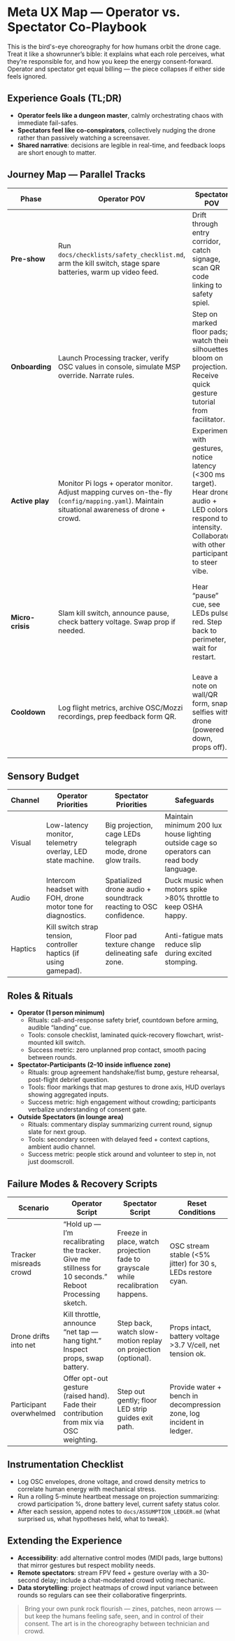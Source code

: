 # Meta UX Map — Operator vs. Spectator Co-Playbook

This is the bird's-eye choreography for how humans orbit the drone cage. Treat it like a showrunner’s bible: it explains what each role perceives, what they’re responsible for, and how you keep the energy consent-forward. Operator and spectator get equal billing — the piece collapses if either side feels ignored.

## Experience Goals (TL;DR)

- **Operator feels like a dungeon master**, calmly orchestrating chaos with immediate fail-safes.
- **Spectators feel like co-conspirators**, collectively nudging the drone rather than passively watching a screensaver.
- **Shared narrative**: decisions are legible in real-time, and feedback loops are short enough to matter.

## Journey Map — Parallel Tracks

| Phase | Operator POV | Spectator POV | Shared Touchpoints |
| --- | --- | --- | --- |
| **Pre-show** | Run `docs/checklists/safety_checklist.md`, arm the kill switch, stage spare batteries, warm up video feed. | Drift through entry corridor, catch signage, scan QR code linking to safety spiel. | Consent signage glows amber; ambient audio low. |
| **Onboarding** | Launch Processing tracker, verify OSC values in console, simulate MSP override. Narrate rules. | Step on marked floor pads; watch their silhouettes bloom on projection. Receive quick gesture tutorial from facilitator. | Operator toggles “consent” AUX channel → LEDs flip from amber to cyan, signalling interactive mode. |
| **Active play** | Monitor Pi logs + operator monitor. Adjust mapping curves on-the-fly (`config/mapping.yaml`). Maintain situational awareness of drone + crowd. | Experiment with gestures, notice latency (<300 ms target). Hear drone audio + LED colors respond to intensity. Collaborate with other participants to steer vibe. | Shared projection loops FPV feed + motion heatmap. Teensy LEDs mirror OSC confidence. Operator announces mode shifts (“throttle eased, try lateral sways”). |
| **Micro-crisis** | Slam kill switch, announce pause, check battery voltage. Swap prop if needed. | Hear “pause” cue, see LEDs pulse red. Step back to perimeter, wait for restart. | Safety soundtrack fades out & overhead work lights pop on so everyone knows we’re in reset mode. |
| **Cooldown** | Log flight metrics, archive OSC/Mozzi recordings, prep feedback form QR. | Leave a note on wall/QR form, snap selfies with drone (powered down, props off). | Projection loops highlight best crowd motions. Operator shares stats (“you hit 72% crowd sync!”). |

## Sensory Budget

| Channel | Operator Priorities | Spectator Priorities | Safeguards |
| --- | --- | --- | --- |
| Visual | Low-latency monitor, telemetry overlay, LED state machine. | Big projection, cage LEDs telegraph mode, drone glow trails. | Maintain minimum 200 lux house lighting outside cage so operators can read body language. |
| Audio | Intercom headset with FOH, drone motor tone for diagnostics. | Spatialized drone audio + soundtrack reacting to OSC confidence. | Duck music when motors spike >80% throttle to keep OSHA happy. |
| Haptics | Kill switch strap tension, controller haptics (if using gamepad). | Floor pad texture change delineating safe zone. | Anti-fatigue mats reduce slip during excited stomping. |

## Roles & Rituals

- **Operator (1 person minimum)**
  - Rituals: call-and-response safety brief, countdown before arming, audible “landing” cue.
  - Tools: console checklist, laminated quick-recovery flowchart, wrist-mounted kill switch.
  - Success metric: zero unplanned prop contact, smooth pacing between rounds.
- **Spectator-Participants (2–10 inside influence zone)**
  - Rituals: group agreement handshake/fist bump, gesture rehearsal, post-flight debrief question.
  - Tools: floor markings that map gestures to drone axis, HUD overlays showing aggregated inputs.
  - Success metric: high engagement without crowding; participants verbalize understanding of consent gate.
- **Outside Spectators (in lounge area)**
  - Rituals: commentary display summarizing current round, signup slate for next group.
  - Tools: secondary screen with delayed feed + context captions, ambient audio channel.
  - Success metric: people stick around and volunteer to step in, not just doomscroll.

## Failure Modes & Recovery Scripts

| Scenario | Operator Script | Spectator Script | Reset Conditions |
| --- | --- | --- | --- |
| Tracker misreads crowd | “Hold up — I’m recalibrating the tracker. Give me stillness for 10 seconds.” Reboot Processing sketch. | Freeze in place, watch projection fade to grayscale while recalibration happens. | OSC stream stable (<5% jitter) for 30 s, LEDs restore cyan. |
| Drone drifts into net | Kill throttle, announce “net tap — hang tight.” Inspect props, swap battery. | Step back, watch slow-motion replay on projection (optional). | Props intact, battery voltage >3.7 V/cell, net tension ok. |
| Participant overwhelmed | Offer opt-out gesture (raised hand). Fade their contribution from mix via OSC weighting. | Step out gently; floor LED strip guides exit path. | Provide water + bench in decompression zone, log incident in ledger. |

## Instrumentation Checklist

- Log OSC envelopes, drone voltage, and crowd density metrics to correlate human energy with mechanical stress.
- Run a rolling 5-minute heartbeat message on projection summarizing: crowd participation %, drone battery level, current safety status color.
- After each session, append notes to `docs/ASSUMPTION_LEDGER.md` (what surprised us, what hypotheses held, what to tweak).

## Extending the Experience

- **Accessibility**: add alternative control modes (MIDI pads, large buttons) that mirror gestures but respect mobility needs.
- **Remote spectators**: stream FPV feed + gesture overlay with a 30-second delay; include a chat-moderated crowd voting mechanic.
- **Data storytelling**: project heatmaps of crowd input variance between rounds so regulars can see their collaborative fingerprints.

> Bring your own punk rock flourish — zines, patches, neon arrows — but keep the humans feeling safe, seen, and in control of their consent. The art is in the choreography between technician and crowd.
